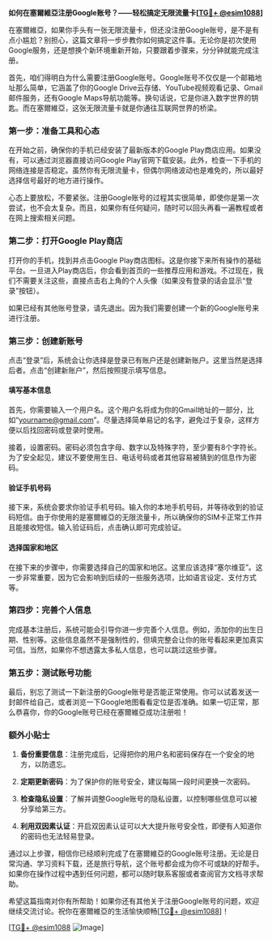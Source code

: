 **如何在塞爾維亞注册Google账号？——轻松搞定无限流量卡[[TG💪+ @esim1088](https://t.me/s/esim1088)]**

在塞爾維亞，如果你手头有一张无限流量卡，但还没注册Google账号，是不是有点小尴尬？别担心，这篇文章将一步步教你如何搞定这件事。无论你是初次使用Google服务，还是想换个新环境重新开始，只要跟着步骤来，分分钟就能完成注册。

首先，咱们得明白为什么需要注册Google账号。Google账号不仅仅是一个邮箱地址那么简单，它涵盖了你的Google Drive云存储、YouTube视频观看记录、Gmail邮件服务，还有Google Maps导航功能等。换句话说，它是你进入数字世界的钥匙。而在塞爾維亞，这张无限流量卡就是你通往互联网世界的桥梁。

### **第一步：准备工具和心态**

在开始之前，确保你的手机已经安装了最新版本的Google Play商店应用。如果没有，可以通过浏览器直接访问Google Play官网下载安装。此外，检查一下手机的网络连接是否稳定。虽然你有无限流量卡，但偶尔网络波动也是难免的，所以最好选择信号最好的地方进行操作。

心态上要放松，不要紧张。注册Google账号的过程其实很简单，即使你是第一次尝试，也不会太复杂。而且，如果你有任何疑问，随时可以回头再看一遍教程或者在网上搜索相关问题。

### **第二步：打开Google Play商店**

打开你的手机，找到并点击Google Play商店图标。这是你接下来所有操作的基础平台。一旦进入Play商店后，你会看到首页的一些推荐应用和游戏。不过现在，我们不需要关注这些，直接点击右上角的个人头像（如果没有登录的话会显示“登录”按钮）。

如果已经有其他账号登录，请先退出。因为我们需要创建一个新的Google账号来进行注册。

### **第三步：创建新账号**

点击“登录”后，系统会让你选择是登录已有账户还是创建新账户。这里当然是选择后者。点击“创建新账户”，然后按照提示填写信息。

#### **填写基本信息**
首先，你需要输入一个用户名。这个用户名将成为你的Gmail地址的一部分，比如“yourname@gmail.com”。尽量选择简单易记的名字，避免过于复杂，这样方便以后找回密码或登录时使用。

接着，设置密码。密码必须包含字母、数字以及特殊字符，至少要有8个字符长。为了安全起见，建议不要使用生日、电话号码或者其他容易被猜到的信息作为密码。

#### **验证手机号码**
接下来，系统会要求你验证手机号码。输入你的本地手机号码，并等待收到的验证码短信。由于你使用的是塞爾維亞的无限流量卡，所以确保你的SIM卡正常工作并且能接收短信。输入验证码后，点击确认即可完成验证。

#### **选择国家和地区**
在接下来的步骤中，你需要选择自己的国家和地区。这里应该选择“塞尔维亚”。这一步非常重要，因为它会影响到后续的一些服务选项，比如语言设定、支付方式等。

### **第四步：完善个人信息**

完成基本注册后，系统可能会引导你进一步完善个人信息。例如，添加你的出生日期、性别等。这些信息虽然不是强制性的，但填完整会让你的账号看起来更加真实可信。当然，如果你不想透露太多私人信息，也可以跳过这些步骤。

### **第五步：测试账号功能**

最后，别忘了测试一下新注册的Google账号是否能正常使用。你可以试着发送一封邮件给自己，或者浏览一下Google地图看看定位是否准确。如果一切正常，那么恭喜你，你的Google账号已经在塞爾維亞成功注册啦！

### **额外小贴士**

1. **备份重要信息**：注册完成后，记得把你的用户名和密码保存在一个安全的地方，以防遗忘。
   
2. **定期更新密码**：为了保护你的账号安全，建议每隔一段时间更换一次密码。

3. **检查隐私设置**：了解并调整Google账号的隐私设置，以控制哪些信息可以被分享给第三方。

4. **利用双因素认证**：开启双因素认证可以大大提升账号安全性，即便有人知道你的密码也无法轻易登录。

通过以上步骤，相信你已经顺利完成了在塞爾維亞的Google账号注册。无论是日常沟通、学习资料下载，还是旅行导航，这个账号都会成为你不可或缺的好帮手。如果你在操作过程中遇到任何问题，都可以随时联系客服或者查阅官方文档寻求帮助。

希望这篇指南对你有所帮助！如果你还有其他关于注册Google账号的问题，欢迎继续交流讨论。祝你在塞爾維亞的生活愉快顺畅[[TG💪+ @esim1088](https://t.me/s/esim1088)]！

[[TG💪+ @esim1088](https://t.me/s/esim1088) ![Image](https://i.postimg.cc/4NQfJmqS/Snipaste-2025-05-13-00-14-12.png)]